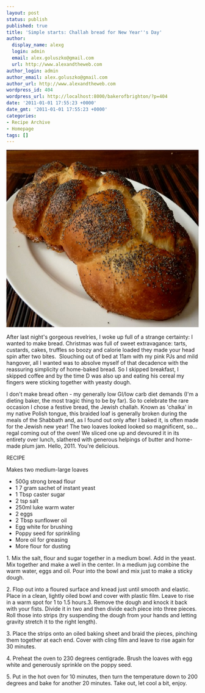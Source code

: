 ```yaml
---
layout: post
status: publish
published: true
title: 'Simple starts: Challah bread for New Year''s Day'
author:
  display_name: alexg
  login: admin
  email: alex.goluszko@gmail.com
  url: http://www.alexandtheweb.com
author_login: admin
author_email: alex.goluszko@gmail.com
author_url: http://www.alexandtheweb.com
wordpress_id: 404
wordpress_url: http://localhost:8000/bakerofbrighton/?p=404
date: '2011-01-01 17:55:23 +0000'
date_gmt: '2011-01-01 17:55:23 +0000'
categories:
- Recipe Archive
- Homepage
tags: []
---
```

<p><a href="images/2011/01/P1010492-copy.jpg"><img class="alignnone size-medium wp-image-403" title="Braided challah" src="/images/2011/01/P1010492-copy-620x465.jpg" alt="Braided challah" width="620" height="465" /></a></p>
<p>After last night's gorgeous revelries, I woke up full of a strange certainty: I wanted to make bread. Christmas was full of sweet extravagance: tarts, custards, cakes, truffles so boozy and calorie loaded they made your head spin after two bites.  Slouching out of bed at 11am with my pink PJs and mild hangover, all I wanted was to absolve myself of that decadence with the reassuring simplicity of home-baked bread. So I skipped breakfast, I skipped coffee and by the time D was also up and eating his cereal my fingers were sticking together with yeasty dough.</p>
<p>I don't make bread often - my generally low GI/low carb diet demands (I'm a dieting baker, the most tragic thing to be by far). So to celebrate the rare occasion I chose a festive bread, the Jewish challah. Known as 'chalka' in my native Polish tongue, this braided loaf is generally broken during the meals of the Shabbath and, as I found out only after I baked it, is often made for the Jewish new year! The two loaves looked looked so magnificent, so... regal coming out of the oven! We sliced one up and devoured it in its entirety over lunch, slathered with generous helpings of butter and home-made plum jam. Hello, 2011. You're delicious.</p>
<p>RECIPE</p>
<p>Makes two medium-large loaves</p>
<ul>
<li>500g strong bread flour</li>
<li>1 7 gram sachet of instant yeast</li>
<li>1 Tbsp caster sugar</li>
<li>2 tsp salt</li>
<li>250ml luke warm water</li>
<li>2 eggs</li>
<li>2 Tbsp sunflower oil</li>
<li>Egg white for brushing</li>
<li>Poppy seed for sprinkling</li>
<li>More oil for greasing</li>
<li>More flour for dusting</li>
</ul>
<p>1. Mix the salt, flour and sugar together in a medium bowl. Add in the yeast. Mix together and make a well in the center. In a medium jug combine the warm water, eggs and oil. Pour into the bowl and mix just to make a sticky dough.</p>
<p>2. Flop out into a floured surface and knead just until smooth and elastic. Place in a clean, lightly oiled bowl and cover with plastic film. Leave to rise in a warm spot for 1 to 1.5 hours.3. Remove the dough and knock it back with your fists. Divide it in two and then divide each piece into three pieces. Roll those into strips (try suspending the dough from your hands and letting gravity stretch it to the right length).</p>
<p>3. Place the strips onto an oiled baking sheet and braid the pieces, pinching them together at each end. Cover with cling film and leave to rise again for 30 minutes.</p>
<p>4. Preheat the oven to 230 degrees centigrade. Brush the loaves with egg white and generously sprinkle on the poppy seed.</p>
<p>5. Put in the hot oven for 10 minutes, then turn the temperature down to 200 degrees and bake for another 20 minutes. Take out, let cool a bit, enjoy.</p>
